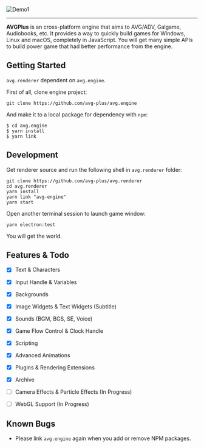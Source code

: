 ![Demo1](https://user-images.githubusercontent.com/1910783/39823101-d7e1fd22-53de-11e8-9bb2-b4db1ad04292.png)

---

**AVGPlus** is an cross-platform engine that aims to AVG/ADV, Galgame, Audiobooks, etc. It provides a way to quickly build games for Windows, Linux and macOS, completely in JavaScript. You will get many simple APIs to build power game that had better performance from the engine.

## Getting Started
`avg.renderer` dependent on `avg.engine`.

First of all, clone engine project:
```shell
git clone https://github.com/avg-plus/avg.engine
```

And make it to a local package for dependency with `npm`:
```shell
$ cd avg.engine
$ yarn install
$ yarn link
```

## Development
Get renderer source and run the following shell in `avg.renderer` folder:
```shell
git clone https://github.com/avg-plus/avg.renderer
cd avg.renderer
yarn install
yarn link "avg-engine"
yarn start
```

Open another terminal session to launch game window:
```shell
yarn electron:test
```

You will get the world.

## Features & Todo
- [x] Text & Characters
- [x] Input Handle & Variables
- [x] Backgrounds
- [x] Image Widgets & Text Widgets (Subtitle)
- [x] Sounds (BGM, BGS, SE, Voice)
- [x] Game Flow Control & Clock Handle
- [x] Scripting
- [x] Advanced Animations
- [x] Plugins & Rendering Extensions
- [x] Archive
- [ ] Camera Effects & Particle Effects (In Progress)
- [ ] WebGL Support (In Progress)


## Known Bugs
- Please link `avg.engine` again when you add or remove NPM packages.
